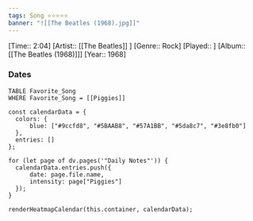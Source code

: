 ```yaml
---
tags: Song ⭐⭐⭐⭐⭐ 
banner: "![[The Beatles (1968).jpg]]"
---
```

[Time:: 2:04]
[Artist:: [[The Beatles]] ]
[Genre:: Rock]
[Played:: ]
[Album:: [[The Beatles (1968)]]]
[Year:: 1968]
### Dates
````dataview
TABLE Favorite_Song
WHERE Favorite_Song = [[Piggies]]
````
  ```dataviewjs
const calendarData = { 
	colors: { 
		blue: ["#9ccfd8", "#5BAAB8", "#57A1BB", "#5da8c7", "#3e8fb0"] 
	}, 
	entries: [] 
}; 

for (let page of dv.pages('"Daily Notes"')) { 
	calendarData.entries.push({ 
		date: page.file.name, 
		intensity: page["Piggies"]
	}); 
} 

renderHeatmapCalendar(this.container, calendarData);
```
